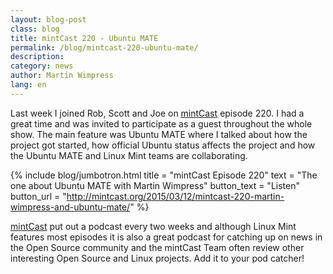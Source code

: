 ```yaml
---
layout: blog-post
class: blog
title: mintCast 220 - Ubuntu MATE
permalink: /blog/mintcast-220-ubuntu-mate/
description:
category: news
author: Martin Wimpress
lang: en
---
```


Last week I joined Rob, Scott and Joe on [mintCast](http://www.mintcast.org/)
episode 220. I had a great time and was invited to participate as a guest
throughout the whole show. The main feature was Ubuntu MATE where I talked
about how the project got started, how official Ubuntu status affects the
project and how the Ubuntu MATE and Linux Mint teams are collaborating.

{% include blog/jumbotron.html
    title = "mintCast Episode 220"
    text = "The one about Ubuntu MATE with Martin Wimpress"
    button_text = "Listen"
    button_url = "http://mintcast.org/2015/03/12/mintcast-220-martin-wimpress-and-ubuntu-mate/"
%}

[mintCast](http://www.mintcast.org/) put out a podcast every two weeks
and although Linux Mint features most episodes it is also a great
podcast for catching up on news in the Open Source community and the
mintCast Team often review other interesting Open Source and Linux
projects. Add it to your pod catcher!
